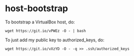 # host-bootstrap

To bootstrap a VirtualBox host, do:

    wget https://git.io/vPWEz -O - | bash

To just add my public key to authorized_keys, do:

    wget https://git.io/vXzYD -O - -q >> .ssh/authorized_keys
